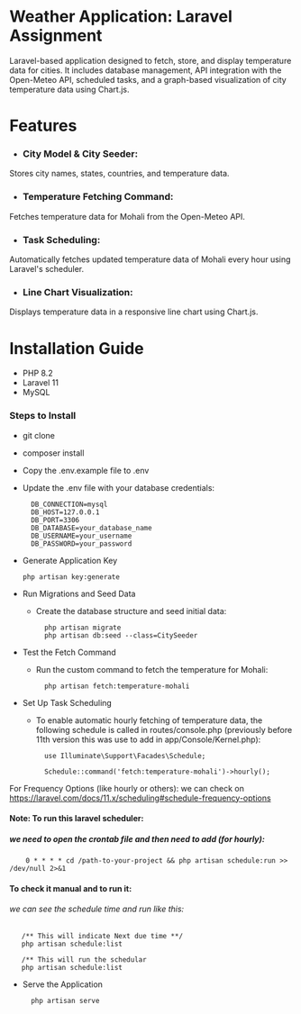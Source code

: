 
# Weather Application: Laravel Assignment

Laravel-based application designed to fetch, store, and display temperature data for cities. It includes database management, API integration with the Open-Meteo API, scheduled tasks, and a graph-based visualization of city temperature data using Chart.js.

# Features
- ### City Model & City Seeder: 
Stores city names, states, countries, and temperature data.
- ### Temperature Fetching Command: 
Fetches temperature data for Mohali from the Open-Meteo API.
- ### Task Scheduling: 
Automatically fetches updated temperature data of Mohali every hour using Laravel's scheduler.
- ### Line Chart Visualization: 
Displays temperature data in a responsive line chart using Chart.js.

# Installation Guide
- PHP 8.2
- Laravel 11
- MySQL

### Steps to Install
- git clone <repository-url>
- composer install
- Copy the .env.example file to .env
- Update the .env file with your database credentials:

        DB_CONNECTION=mysql
        DB_HOST=127.0.0.1
        DB_PORT=3306
        DB_DATABASE=your_database_name
        DB_USERNAME=your_username
        DB_PASSWORD=your_password

-  Generate Application Key

       php artisan key:generate

- Run Migrations and Seed Data
    - Create the database structure and seed initial data:

            php artisan migrate
            php artisan db:seed --class=CitySeeder

- Test the Fetch Command
    - Run the custom command to fetch the temperature for Mohali:

            php artisan fetch:temperature-mohali

- Set Up Task Scheduling
    - To enable automatic hourly fetching of temperature data, the following schedule is called in routes/console.php (previously before 11th version this was use to add in app/Console/Kernel.php):

            use Illuminate\Support\Facades\Schedule;

            Schedule::command('fetch:temperature-mohali')->hourly();

For Frequency Options (like hourly or others): we can check on https://laravel.com/docs/11.x/scheduling#schedule-frequency-options

#### Note: To run this laravel scheduler: 
##### we need to open the crontab file and then need to add (for hourly):

        0 * * * * cd /path-to-your-project && php artisan schedule:run >> /dev/null 2>&1

#### To check it manual and to run it:
###### we can see the schedule time and run like this:
       /** This will indicate Next due time **/
       php artisan schedule:list

       /** This will run the schedular
       php artisan schedule:list


- Serve the Application
         
        php artisan serve


